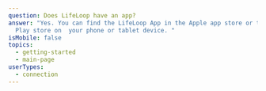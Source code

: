 ```yaml
---
question: Does LifeLoop have an app?
answer: "Yes. You can find the LifeLoop App in the Apple app store or the Google
  Play store on  your phone or tablet device. "
isMobile: false
topics:
  - getting-started
  - main-page
userTypes:
  - connection
---
```

